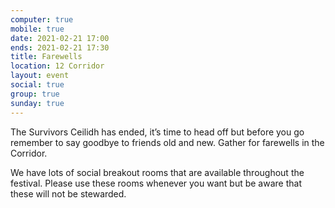 ```yaml
---
computer: true
mobile: true
date: 2021-02-21 17:00
ends: 2021-02-21 17:30
title: Farewells
location: 12 Corridor
layout: event
social: true
group: true
sunday: true
---
```

The Survivors Ceilidh has ended, it’s time to head off but before you go remember to say goodbye to friends old and new. Gather for farewells in the Corridor. 

We have lots of social breakout rooms that are available throughout the festival. Please use these rooms whenever you want but be aware that these will not be stewarded. 
